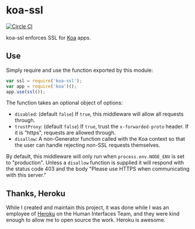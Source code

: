 # koa-ssl

[![Circle CI](https://circleci.com/gh/jclem/koa-ssl.svg?style=svg)](https://circleci.com/gh/jclem/koa-ssl)

koa-ssl enforces SSL for [Koa][koa] apps.

## Use

Simply require and use the function exported by this module:

```javascript
var ssl = require('koa-ssl');
var app = require('koa')();
app.use(ssl());
```

The function takes an optional object of options:

- `disabled`: (default `false`) If `true`, this middleware will allow all
requests through.
- `trustProxy`: (default `false`) If `true`, trust the `x-forwarded-proto`
header. If it is "https", requests are allowed through.
- `disallow`: A non-Generator function called with the Koa context so that the
user can handle rejecting non-SSL requests themselves.

By default, this middleware will only run when `process.env.NODE_ENV` is set to
"production". Unless a `disallow` function is supplied it will respond with the
status code 403 and the body "Please use HTTPS when communicating with this
server."

## Thanks, Heroku

While I created and maintain this project, it was done while I was an employee
of [Heroku][heroku] on the Human Interfaces Team, and they were kind enough to
allow me to open source the work. Heroku is awesome.

[heroku]: https://www.heroku.com/home
[koa]: https://github.com/koajs/koa
